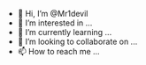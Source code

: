 - 👋 Hi, I’m @Mr1devil
- 👀 I’m interested in ...
- 🌱 I’m currently learning ...
- 💞️ I’m looking to collaborate on ...
- 📫 How to reach me ...

<!---
Mr1devil/Mr1devil is a ✨ special ✨ repository because its `README.md` (this file) appears on your GitHub profile.
You can click the Preview link to take a look at your changes.
--->
